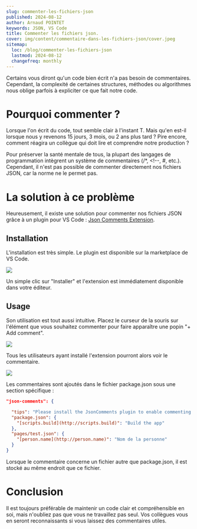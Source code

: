 ```yaml
---
slug: commenter-les-fichiers-json
published: 2024-08-12
author: Arnaud POINTET
keywords: JSON, VS Code
title: Commenter les fichiers json.
cover: img/content/commentaire-dans-les-fichiers-json/cover.jpeg
sitemap:
  loc: /blog/commenter-les-fichiers-json
  lastmod: 2024-08-12
  changefreq: monthly
---
```

Certains vous diront qu'un code bien écrit n'a pas besoin de commentaires. Cependant, la complexité de certaines structures, méthodes ou algorithmes nous oblige parfois à expliciter ce que fait notre code.

<!--more-->

# Pourquoi commenter ?

Lorsque l'on écrit du code, tout semble clair à l'instant T. Mais qu'en est-il lorsque nous y revenons 15 jours, 3 mois, ou 2 ans plus tard ? Pire encore, comment réagira un collègue qui doit lire et comprendre notre production ?

Pour préserver la santé mentale de tous, la plupart des langages de programmation intègrent un système de commentaires (/\*, <!--, #, etc.). Cependant, il n'est pas possible de commenter directement nos fichiers JSON, car la norme ne le permet pas.

# La solution à ce problème

Heureusement, il existe une solution pour commenter nos fichiers JSON grâce à un plugin pour VS Code : [Json Comments Extension](https://github.com/zhangfisher/json_comments_extension).

## Installation

L'installation est très simple. Le plugin est disponible sur la marketplace de VS Code.

![](img/content/commentaire-dans-les-fichiers-json/install.jpg)

Un simple clic sur "Installer" et l'extension est immédiatement disponible dans votre éditeur.

## Usage

Son utilisation est tout aussi intuitive. Placez le curseur de la souris sur l'élément que vous souhaitez commenter pour faire apparaître une popin "+ Add comment".

![](img/content/commentaire-dans-les-fichiers-json/add-comment.JPG)

Tous les utilisateurs ayant installé l'extension pourront alors voir le commentaire.

![](img/content/commentaire-dans-les-fichiers-json/comment.JPG)

Les commentaires sont ajoutés dans le fichier package.json sous une section spécifique :

```json
"json-comments": {

  "tips": "Please install the JsonComments plugin to enable commenting functionality for JSON files, see: [https://github.com/zhangfisher/json\_comments\_extension](https://github.com/zhangfisher/json_comments_extension)",
  "package.json": {
    "[scripts.build](http://scripts.build)": "Build the app"
  },
  "pages/test.json": {
    "[person.name](http://person.name)": "Nom de la personne"
  }
}
```

Lorsque le commentaire concerne un fichier autre que package.json, il est stocké au même endroit que ce fichier.

# Conclusion

Il est toujours préférable de maintenir un code clair et compréhensible en soi, mais n'oubliez pas que vous ne travaillez pas seul. Vos collègues vous en seront reconnaissants si vous laissez des commentaires utiles.
